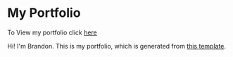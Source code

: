 # My Portfolio

To View my portfolio click [here](https://boom123bam.github.io/minimal-portfolio/)

Hi! I'm Brandon. This is my portfolio, which is generated from [this template](https://github.com/nisarhassan12/portfolio-template).
